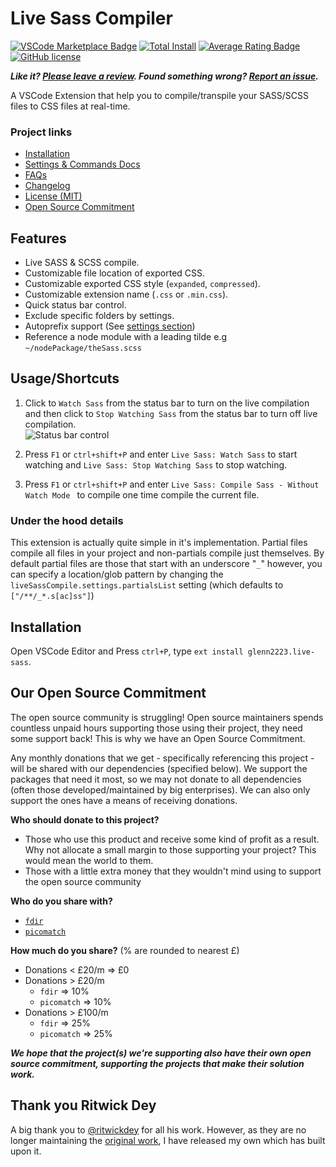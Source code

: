 # Live Sass Compiler
[![VSCode Marketplace Badge](https://img.shields.io/vscode-marketplace/v/glenn2223.live-sass.svg?label=VSCode%20Marketplace&style=flat-square)](https://marketplace.visualstudio.com/items?itemName=glenn2223.live-sass) [![Total Install](https://img.shields.io/vscode-marketplace/d/glenn2223.live-sass.svg?style=flat-square)](https://marketplace.visualstudio.com/items?itemName=glenn2223.live-sass) [![Average Rating Badge](https://img.shields.io/vscode-marketplace/r/glenn2223.live-sass.svg?style=flat-square)](https://marketplace.visualstudio.com/items?itemName=glenn2223.live-sass) [![GitHub license](https://img.shields.io/badge/license-MIT-blue.svg?style=flat-square)](https://github.com/glenn2223/vscode-live-sass-compiler/)

**_Like it? [Please leave a review](https://marketplace.visualstudio.com/items?itemName=glenn2223.live-sass#review-details). Found something wrong? [Report an issue](https://github.com/glenn2223/vscode-live-sass-compiler/issues/new)._**

A VSCode Extension that help you to compile/transpile your SASS/SCSS files to CSS files at real-time.

### Project links
- [Installation](#installation)
- [Settings & Commands Docs](https://github.com/glenn2223/vscode-live-sass-compiler/blob/HEAD/docs/settings.md)
- [FAQs](https://github.com/glenn2223/vscode-live-sass-compiler/blob/HEAD/docs/faqs.md)
- [Changelog](https://github.com/glenn2223/vscode-live-sass-compiler/blob/HEAD/CHANGELOG.md)
- [License (MIT)](https://github.com/glenn2223/vscode-live-sass-compiler/blob/HEAD/LICENSE)
- [Open Source Commitment](#our-open-source-commitment)

## Features
* Live SASS & SCSS compile.
* Customizable file location of exported CSS.
* Customizable exported CSS style (`expanded`, `compressed`).
* Customizable extension name (`.css` or `.min.css`).
* Quick status bar control.
* Exclude specific folders by settings.
* Autoprefix support (See [settings section](https://github.com/glenn2223/vscode-live-sass-compiler/blob/HEAD/docs/settings.md#livesasscompilesettingsautoprefix))
* Reference a node module with a leading tilde e.g `~/nodePackage/theSass.scss`

## Usage/Shortcuts
1. Click to `Watch Sass` from the status bar to turn on the live compilation and then click to `Stop Watching Sass` from the status bar to turn off live compilation.  
![Status bar control](https://github.com/glenn2223/vscode-live-sass-compiler/raw/HEAD/images/Screenshot/statusbar.jpg)

2. Press `F1` or `ctrl+shift+P` and enter `Live Sass: Watch Sass` to start watching and `Live Sass: Stop Watching Sass` to stop watching.
3. Press `F1` or `ctrl+shift+P` and enter `Live Sass: Compile Sass - Without Watch Mode ` to compile one time compile the current file.

### Under the hood details

This extension is actually quite simple in it's implementation. Partial files compile all files in your project and non-partials compile just themselves. By default partial files are those that start with an underscore "`_`" however, you can specify a location/glob pattern by changing the `liveSassCompile.settings.partialsList` setting (which defaults to `["/**/_*.s[ac]ss"]`)

## Installation
Open VSCode Editor and Press `ctrl+P`, type `ext install glenn2223.live-sass`.

## Our Open Source Commitment

The open source community is struggling! Open source maintainers spends countless unpaid hours supporting those using their project, they need some support back! This is why we have an Open Source Commitment.

Any monthly donations that we get - specifically referencing this project - will be shared with our dependencies (specified below). We support the packages that need it most, so we may not donate to all dependencies (often those developed/maintained by big enterprises). We can also only support the ones have a means of receiving donations.

**Who should donate to this project?**
- Those who use this product and receive some kind of profit as a result. Why not allocate a small margin to those supporting your project? This would mean the world to them.
- Those with a little extra money that they wouldn't mind using to support the open source community

**Who do you share with?**
- [`fdir`](https://github.com/thecodrr/fdir)
- [`picomatch`](https://github.com/micromatch/picomatch)

**How much do you share?** (% are rounded to nearest £)
- Donations < £20/m => £0
- Donations > £20/m
    - `fdir` => 10%
    - `picomatch` => 10%
- Donations > £100/m
    - `fdir` => 25%
    - `picomatch` => 25%

**_We hope that the project(s) we're supporting also have their own open source commitment, supporting the projects that make their solution work._**

## Thank you Ritwick Dey
A big thank you to [@ritwickdey](https://github.com/ritwickdey) for all his work. However, as they are no longer maintaining the [original work](https://github.com/ritwickdey/vscode-live-sass-compiler), I have released my own which has built upon it.